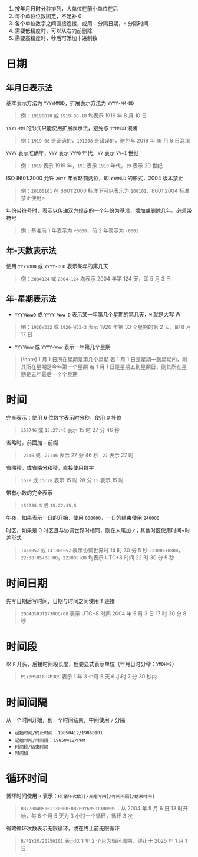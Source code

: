 1. 按年月日时分秒排列，大单位在前小单位在后
2. 每个单位位数固定，不足补 0
3. 各个单位数字之间直接连接，或用 `-` 分隔日期，`:` 分隔时间
4. 需要低精度时，可以从右向前删除
5. 需要高精度时，秒后可添加十进制数
# 日期

## 年月日表示法

基本表示方法为 `YYYYMMDD`，扩展表示方法为 `YYYY-MM-DD`

> 例：`19190810` 或 `1919-08-10` 均表示 1919 年 8 月 10 日

`YYYY-MM` 的形式只能使用扩展表示法，避免与 `YYMMDD` 混淆

> 例：`1919-08` 是正确的，`191908` 是错误的，避免与 2019 年 19 月 8 日混淆

`YYYY` 表示准确年，`YYY` 表示 `YYY0` 年代，`YY` 表示 `YY+1` 世纪

> 例：`1919` 表示 1919 年，`191` 表示 `1910` 年代，`19` 表示 20 世纪

ISO 8601:2000 允许 `20YY` 年省略前两位，即 `YYMMDD` 的形式，2004 版本禁止

> 例：`20100101` 在 8601:2000 标准下可以表示为 `100101`，8601:2004 标准禁止使用> 

年份带符号时，表示以传递双方规定的一个年份为基准，增加或删除几年。必须带符号

> 例：基准前 1 年表示为 `+0000`，前 2 年表示为 `-0001` 

## 年-天数表示法

使用 `YYYYDDD` 或 `YYYY-DDD` 表示某年的第几天

> 例：`2004124` 或 `2004-124` 均表示 2004 年第 124 天，即 5 月 3 日
## 年-星期表示法

- `YYYYWwwD` 或 `YYYY-Www-D` 表示某一年第几个星期的第几天，`W` 就是大写 W

> 例：`1926W332` 或 `1926-W33-2` 表示 1926 年第 33 个星期的第 2 天，即 8 月 17 日

- `YYYYWww` 或 `YYYY-Www` 表示一年第几个星期

> [!note] 1 月 1 日所在星期是第几个星期
> 若 1 月 1 日是星期一到星期四，则其所在星期是今年第一个星期
> 若 1 月 1 日是星期五到星期日，则其所在星期是去年最后一个个星期
# 时间

完全表示：使用 6 位数字表示时分秒，使用 0 补位

>`152746` 或 `15:27:46` 表示 15 时 27 分 46 秒

省略时，前面加 `-` 前缀

> `-2746` 或 `-27:46` 表示 27 分 46 秒
> `-27` 表示 27 时

省略秒，或省略分和秒，直接使用数字

> `1528` 或 `15:28` 表示 15 时 28 分
> `15` 表示 15 时

带有小数的完全表示

> `152735.5` 或 `15:27:35.5`

午夜，如果表示一日的开始，使用 `000000`，一日的结束使用 `240000`

时区，如果是 0 时区且与协调世界时相同，则在末尾加 `Z`；其他时区使用时间+时差形式

> `143005Z` 或 `14:30:05Z` 表示协调世界时 14 时 30 分 5 秒
> `223005+0800`，`22:30:05+08:00`，`223005+08` 均表示 UTC+8 时间 22 时 30 分 5 秒

# 时间日期

先写日期后写时间，日期与时间之间使用 `T` 连接

> `20040503T173008+08` 表示 UTC+8 时间 2004 年 5 月 3 日 17 时 30 分 8 秒

# 时间段

以 `P` 开头，后接时间段长度，但要显式表示单位（年月日时分秒：`YMDHMS`）

> `P1Y3M5DT6H7M30S` 表示 1 年 3 个月 5 天 6 小时 7 分 30 秒内
# 时间间隔

从一个时间开始，到一个时间结束，中间使用 `/` 分隔
- `起始时间/终止时间`：`19850412/19860101`
- `起始时间/时间段`：`19850412/P6M`
- `时间段/结束时间`
- `时间段`
# 循环时间

循环时间使用 `R` 表示：`R[循环次数][/开始时间]/时间间隔[/结束时间]`

> `R3/20040506T130000+08/P0Y6M5DT3H0M0S`：从 2004 年 5 月 6 日 13 时开始，每 6 个月 5 天为 3 小时一个循环，循环 3 次

省略循环次数表示无限循环，或在终止前无限循环

> `R/P1Y2M/20250101` 表示以 1 年 2 个月为循环周期，终止于 2025 年 1 月 1 日